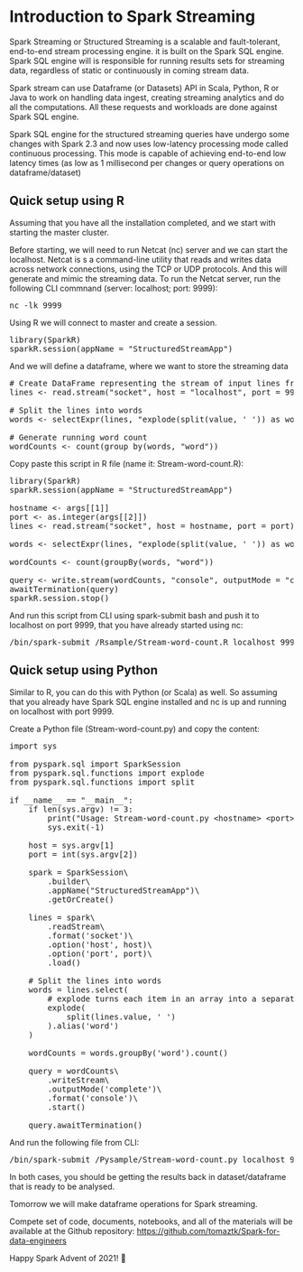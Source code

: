 # Introduction to Spark Streaming

<!-- wp:paragraph -->
<p>Spark Streaming or Structured Streaming is a scalable and fault-tolerant, end-to-end stream processing engine. it is built on the Spark SQL engine. Spark SQL engine will is responsible for running results sets for streaming data, regardless of static or continuously in coming stream data.</p>
<!-- /wp:paragraph -->

<!-- wp:paragraph -->
<p>Spark stream can use Dataframe (or Datasets) API in Scala, Python, R or Java to work on handling data ingest, creating streaming analytics and do all the computations. All these requests and workloads are done against Spark SQL engine.</p>
<!-- /wp:paragraph -->

<!-- wp:paragraph -->
<p>Spark SQL engine for the structured streaming queries have undergo some changes with Spark 2.3 and now uses low-latency processing mode called continuous processing. This mode is capable of achieving end-to-end low latency times (as low as 1 millisecond per changes or query operations on dataframe/dataset)</p>
<!-- /wp:paragraph -->

<!-- wp:heading -->
<h2 id="quick-setup-using-r">Quick setup using R</h2>
<!-- /wp:heading -->

<!-- wp:paragraph -->
<p>Assuming that you have all the installation completed, and we start with starting the master cluster. </p>
<!-- /wp:paragraph -->

<!-- wp:paragraph -->
<p>Before starting, we will need to run Netcat (nc) server and we can start the localhost. Netcat is s a command-line utility that reads and writes data across network connections, using the TCP or UDP protocols. And this will generate and mimic the streaming data. To run the Netcat server, run the following CLI commnand (server: localhost; port: 9999):</p>
<!-- /wp:paragraph -->

<!-- wp:syntaxhighlighter/code {"language":"bash"} -->
<pre class="wp-block-syntaxhighlighter-code">nc -lk 9999</pre>
<!-- /wp:syntaxhighlighter/code -->

<!-- wp:paragraph -->
<p>Using R we will connect to master and create a session.</p>
<!-- /wp:paragraph -->

<!-- wp:syntaxhighlighter/code {"language":"r"} -->
<pre class="wp-block-syntaxhighlighter-code">library(SparkR)
sparkR.session(appName = "StructuredStreamApp")</pre>
<!-- /wp:syntaxhighlighter/code -->

<!-- wp:paragraph -->
<p>And we will define a dataframe, where we want to store the streaming data</p>
<!-- /wp:paragraph -->

<!-- wp:syntaxhighlighter/code {"language":"r"} -->
<pre class="wp-block-syntaxhighlighter-code"># Create DataFrame representing the stream of input lines from connection to localhost:9999
lines &lt;- read.stream("socket", host = "localhost", port = 9999)

# Split the lines into words
words &lt;- selectExpr(lines, "explode(split(value, ' ')) as word")

# Generate running word count
wordCounts &lt;- count(group_by(words, "word"))</pre>
<!-- /wp:syntaxhighlighter/code -->

<!-- wp:paragraph -->
<p>Copy paste this script in R file (name it: Stream-word-count.R):</p>
<!-- /wp:paragraph -->

<!-- wp:syntaxhighlighter/code {"language":"r"} -->
<pre class="wp-block-syntaxhighlighter-code">library(SparkR)
sparkR.session(appName = "StructuredStreamApp")

hostname &lt;- args[[1]]
port &lt;- as.integer(args[[2]])
lines &lt;- read.stream("socket", host = hostname, port = port)

words &lt;- selectExpr(lines, "explode(split(value, ' ')) as word")

wordCounts &lt;- count(groupBy(words, "word"))

query &lt;- write.stream(wordCounts, "console", outputMode = "complete")
awaitTermination(query)
sparkR.session.stop()</pre>
<!-- /wp:syntaxhighlighter/code -->

<!-- wp:paragraph -->
<p>And run this script from CLI using spark-submit bash and push it to localhost on port 9999, that you have already started using nc:</p>
<!-- /wp:paragraph -->

<!-- wp:syntaxhighlighter/code {"language":"bash"} -->
<pre class="wp-block-syntaxhighlighter-code">/bin/spark-submit /Rsample/Stream-word-count.R localhost 9999</pre>
<!-- /wp:syntaxhighlighter/code -->

<!-- wp:heading -->
<h2 id="quick-setup-using-python">Quick setup using Python</h2>
<!-- /wp:heading -->

<!-- wp:paragraph -->
<p>Similar to R, you can do this with Python (or Scala) as well. So assuming that you already have Spark SQL engine installed and nc is up and running on localhost with port 9999.</p>
<!-- /wp:paragraph -->

<!-- wp:paragraph -->
<p>Create a Python file (Stream-word-count.py) and copy the content:</p>
<!-- /wp:paragraph -->

<!-- wp:syntaxhighlighter/code {"language":"python"} -->
<pre class="wp-block-syntaxhighlighter-code">import sys

from pyspark.sql import SparkSession
from pyspark.sql.functions import explode
from pyspark.sql.functions import split

if __name__ == "__main__":
    if len(sys.argv) != 3:
        print("Usage: Stream-word-count.py &lt;hostname> &lt;port>", file=sys.stderr)
        sys.exit(-1)

    host = sys.argv[1]
    port = int(sys.argv[2])

    spark = SparkSession\
        .builder\
        .appName("StructuredStreamApp")\
        .getOrCreate()

    lines = spark\
        .readStream\
        .format('socket')\
        .option('host', host)\
        .option('port', port)\
        .load()

    # Split the lines into words
    words = lines.select(
        # explode turns each item in an array into a separate row
        explode(
            split(lines.value, ' ')
        ).alias('word')
    )

    wordCounts = words.groupBy('word').count()

    query = wordCounts\
        .writeStream\
        .outputMode('complete')\
        .format('console')\
        .start()

    query.awaitTermination()</pre>
<!-- /wp:syntaxhighlighter/code -->

<!-- wp:paragraph -->
<p>And run the following file from CLI:</p>
<!-- /wp:paragraph -->

<!-- wp:syntaxhighlighter/code {"language":"bash"} -->
<pre class="wp-block-syntaxhighlighter-code">/bin/spark-submit /Pysample/Stream-word-count.py localhost 9999</pre>
<!-- /wp:syntaxhighlighter/code -->

<!-- wp:paragraph -->
<p>In both cases, you should be getting the results back in dataset/dataframe that is ready to be analysed.</p>
<!-- /wp:paragraph -->

<!-- wp:paragraph -->
<p>Tomorrow we will make dataframe operations for Spark streaming.</p>
<!-- /wp:paragraph -->

<!-- wp:paragraph -->
<p>Compete set of code, documents, notebooks, and all of the materials will be available at the Github repository:&nbsp;<a rel="noreferrer noopener" href="https://github.com/tomaztk/Spark-for-data-engineers" target="_blank">https://github.com/tomaztk/Spark-for-data-engineers</a></p>
<!-- /wp:paragraph -->

<!-- wp:paragraph -->
<p>Happy Spark Advent of 2021! 🙂</p>
<!-- /wp:paragraph -->